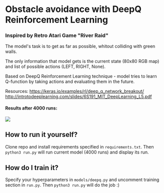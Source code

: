 # Obstacle avoidance with DeepQ Reinforcement Learning
### Inspired by Retro Atari Game "River Raid"

The model's task is to get as far as possible, whitout colliding with green walls.

The only information that model gets is the current state (80x80 RGB map) and list of possible actions (LEFT, RIGHT, None).

Based on DeepQ Reinforcement Learning technique - model tries to learn Q-function by taking actions and evaluating them in the future.

Resources:
https://keras.io/examples/rl/deep_q_network_breakout/
http://introtodeeplearning.com/slides/6S191_MIT_DeepLearning_L5.pdf

#### Results after 4000 runs:

![](https://github.com/jjp241/deepq_river_raid/blob/master/demo/4000_runs.gif)

## How to run it yourself?

Clone repo and install requirements specified in `requirements.txt`. Then `python3 run.py` will run current model (4000 runs) and display its run.

## How do I train it?

Specify your hyperparameters in `models/deepq.py` and uncomment training section in `run.py`. Then `python3 run.py` will do the job :)
